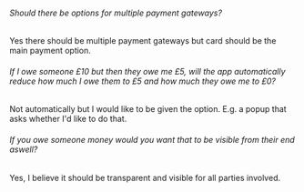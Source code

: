 ###### Should there be options for multiple payment gateways?
Yes there should be multiple payment gateways but card should be the main payment option.

###### If I owe someone £10 but then they owe me £5, will the app automatically reduce how much I owe them to £5 and how much they owe me to £0?
<p>Not automatically but I would like to be given the option. E.g. a popup that asks whether I'd like to do that.</p>

###### If you owe someone money would you want that to be visible from their end aswell?
Yes, I believe it should be transparent and visible for all parties involved.
